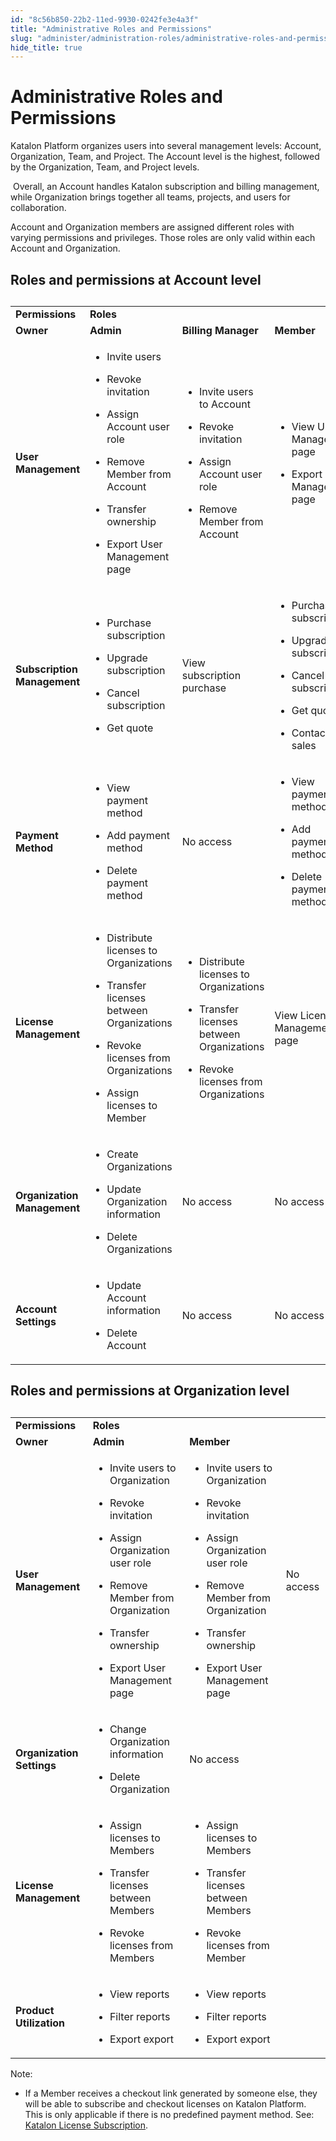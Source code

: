 ```yaml
---
id: "8c56b850-22b2-11ed-9930-0242fe3e4a3f"
title: "Administrative Roles and Permissions"
slug: "administer/administration-roles/administrative-roles-and-permissions"
hide_title: true
---
```


# <a id="id" class="anchor_top_offset"/><a id="ariaid-title1" class="anchor_top_offset"/>Administrative Roles and Permissions

<p xmlns="http://www.w3.org/1999/xhtml" className="p">​<span className="ph">Katalon Platform</span>​ organizes users into several management levels: Account, Organization, Team, and Project. The Account level is the highest, followed by the Organization, Team, and Project levels.</p> 
<p xmlns="http://www.w3.org/1999/xhtml" className="p">​   ​Overall, an Account handles Katalon subscription and billing management, while Organization brings together all teams, projects, and users for collaboration.</p> 
<p xmlns="http://www.w3.org/1999/xhtml" className="p">   ​Account and Organization members are assigned different roles with varying permissions and privileges. Those roles are only valid within each Account and Organization.</p> 

## Roles and permissions at Account level

                        
<div xmlns="http://www.w3.org/1999/xhtml" className="p"><table className="table"><caption /><colgroup><col style={{width: '20%'}} /><col style={{width: '20%'}} /><col style={{width: '20%'}} /><col style={{width: '20%'}} /><col style={{width: '20%'}} /></colgroup><tbody className="tbody"><tr className><td className="entry" rowSpan={2}><strong className="ph b">Permissions</strong></td><td className="entry" colSpan={4}><strong className="ph b">Roles</strong></td></tr><tr className><td className="entry"><strong className="ph b">Owner</strong></td><td className="entry"><strong className="ph b">Admin</strong></td><td className="entry"><strong className="ph b">Billing Manager</strong></td><td className="entry"><strong className="ph b">Member</strong></td></tr><tr className><td className="entry"><strong className="ph b">User Management</strong></td><td className="entry"><ul className="ul"><li className="li"><p className="p">Invite users</p></li><li className="li"><p className="p">Revoke invitation</p></li><li className="li"><p className="p">Assign Account user role</p></li><li className="li"><p className="p">Remove Member from Account</p></li><li className="li"><p className="p">Transfer ownership</p></li><li className="li"><p className="p">Export User Management page</p></li></ul></td><td className="entry"><ul className="ul"><li className="li"><p className="p">Invite users to Account</p></li><li className="li"><p className="p">Revoke invitation</p></li><li className="li"><p className="p">Assign Account user role</p></li><li className="li"><p className="p">Remove Member from Account</p></li></ul></td><td className="entry"><ul className="ul"><li className="li"><p className="p">View User Management page</p></li><li className="li"><p className="p">Export User Management page</p></li></ul></td><td className="entry" rowSpan={6}><p className="p">No access</p></td></tr><tr className><td className="entry"><strong className="ph b">Subscription Management</strong></td><td className="entry"><ul className="ul"><li className="li"><p className="p">Purchase subscription</p></li><li className="li"><p className="p">Upgrade subscription</p></li><li className="li"><p className="p">Cancel subscription</p></li><li className="li"><p className="p">Get quote</p></li></ul></td><td className="entry"><p className="p">View subscription purchase</p></td><td className="entry"><ul className="ul"><li className="li"><p className="p">Purchase subscription</p></li><li className="li"><p className="p">Upgrade subscription</p></li><li className="li"><p className="p">Cancel subscription</p></li><li className="li"><p className="p">Get quote</p></li><li className="li"><p className="p">Contact sales</p></li></ul></td></tr><tr className><td className="entry"><strong className="ph b">Payment Method</strong></td><td className="entry"><ul className="ul"><li className="li"><p className="p">View payment method</p></li><li className="li"><p className="p">Add payment method</p></li><li className="li"><p className="p">Delete payment method</p></li></ul></td><td className="entry"><p className="p">No access</p></td><td className="entry"><ul className="ul"><li className="li"><p className="p">View payment method</p></li><li className="li"><p className="p">Add payment method</p></li><li className="li"><p className="p">Delete payment method</p></li></ul></td></tr><tr className><td className="entry"><strong className="ph b">License Management</strong></td><td className="entry"><ul className="ul"><li className="li"><p className="p">Distribute licenses to Organizations</p></li><li className="li"><p className="p">Transfer licenses between Organizations</p></li><li className="li"><p className="p">Revoke licenses from Organizations</p></li><li className="li"><p className="p">Assign licenses to Member</p></li></ul></td><td className="entry"><ul className="ul"><li className="li"><p className="p">Distribute licenses to Organizations</p></li><li className="li"><p className="p">Transfer licenses between Organizations</p></li><li className="li"><p className="p">Revoke licenses from Organizations</p></li></ul></td><td className="entry"><p className="p">View License Management page</p></td></tr><tr className><td className="entry"><strong className="ph b">Organization Management</strong></td><td className="entry"><ul className="ul"><li className="li"><p className="p">Create Organizations</p></li><li className="li"><p className="p">Update Organization information</p></li><li className="li"><p className="p">Delete Organizations</p></li></ul></td><td className="entry">No access</td><td className="entry">No access</td></tr><tr className><td className="entry"><strong className="ph b">Account Settings</strong></td><td className="entry"><ul className="ul"><li className="li"><p className="p">Update Account information</p></li><li className="li"><p className="p">Delete Account</p></li></ul></td><td className="entry">No access</td><td className="entry">No access</td></tr></tbody></table></div>
        

## Roles and permissions at Organization level

            
<div xmlns="http://www.w3.org/1999/xhtml" className="p"><table className="table"><caption /><colgroup><col style={{width: '25%'}} /><col style={{width: '25%'}} /><col style={{width: '25%'}} /><col style={{width: '25%'}} /></colgroup><tbody className="tbody"><tr className><td className="entry" rowSpan={2}><strong className="ph b">Permissions</strong></td><td className="entry" colSpan={3}><strong className="ph b">Roles</strong></td></tr><tr className><td className="entry"><strong className="ph b">Owner</strong></td><td className="entry"><strong className="ph b">Admin</strong></td><td className="entry"><strong className="ph b">Member</strong></td></tr><tr className><td className="entry"><strong className="ph b">User Management</strong></td><td className="entry"><ul className="ul"><li className="li"><p className="p">Invite users to Organization </p></li><li className="li"><p className="p">Revoke invitation</p></li><li className="li"><p className="p">Assign Organization user role</p></li><li className="li"><p className="p">Remove Member from Organization</p></li><li className="li"><p className="p">Transfer ownership</p></li><li className="li"><p className="p">Export User Management page</p></li></ul></td><td className="entry"><ul className="ul"><li className="li"><p className="p">Invite users to Organization </p></li><li className="li"><p className="p">Revoke invitation</p></li><li className="li"><p className="p">Assign Organization user role</p></li><li className="li"><p className="p">Remove Member from Organization</p></li><li className="li"><p className="p">Transfer ownership</p></li><li className="li"><p className="p">Export User Management page</p></li></ul></td><td className="entry" rowSpan={4}><p className="p">No access</p></td></tr><tr className><td className="entry"><strong className="ph b">Organization Settings</strong></td><td className="entry"><ul className="ul"><li className="li"><p className="p">Change Organization information</p></li><li className="li"><p className="p">Delete Organization</p></li></ul></td><td className="entry"><p className="p">No access</p></td></tr><tr className><td className="entry"><strong className="ph b">License Management</strong></td><td className="entry"><ul className="ul"><li className="li"><p className="p">Assign licenses to Members</p></li><li className="li"><p className="p">Transfer licenses between Members</p></li><li className="li"><p className="p">Revoke licenses from Members</p></li></ul></td><td className="entry"><ul className="ul"><li className="li"><p className="p">Assign licenses to Members</p></li><li className="li"><p className="p">Transfer licenses between Members</p></li><li className="li"><p className="p">Revoke licenses from Member</p></li></ul></td></tr><tr className><td className="entry"><strong className="ph b">Product Utilization</strong></td><td className="entry"><ul className="ul"><li className="li"><p className="p">View reports</p></li><li className="li"><p className="p">Filter reports</p></li><li className="li"><p className="p">Export export</p></li></ul></td><td className="entry"><ul className="ul"><li className="li"><p className="p">View reports</p></li><li className="li"><p className="p">Filter reports</p></li><li className="li"><p className="p">Export export</p></li></ul></td></tr></tbody></table></div>
        
<div xmlns="http://www.w3.org/1999/xhtml" className="note note note_note"><span className="note__title">Note:</span> 
  <ul className="ul"><li className="li">
      <p className="p">If a Member receives a checkout link generated by someone else, they will be able to subscribe and checkout licenses on <span className="ph">Katalon Platform</span>. This is only applicable if there is no predefined payment method. See: <a className="xref" href="/administer/administration-tasks/subscription-management/katalon-studio-enterprise-and-katalon-runtime-engine-license/purchase-katalon-studio-and-katalon-runtime-engine-licenses">Katalon License Subscription</a>.</p>
    </li></ul>
</div>
                        
